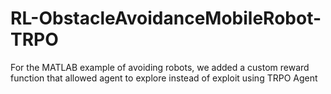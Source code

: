 # RL-ObstacleAvoidanceMobileRobot-TRPO
For the MATLAB example of avoiding robots, we added a custom reward function that allowed agent to explore instead of exploit using TRPO Agent
